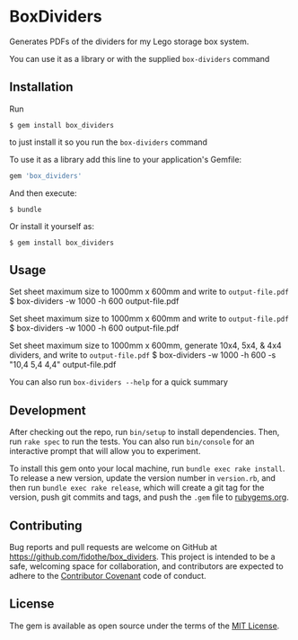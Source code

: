 # BoxDividers

Generates PDFs of the dividers for my Lego storage box system.

You can use it as a library or with the supplied `box-dividers` command

## Installation

Run

    $ gem install box_dividers

to just install it so you run the `box-dividers` command

To use it as a library add this line to your application's Gemfile:

```ruby
gem 'box_dividers'
```

And then execute:

    $ bundle

Or install it yourself as:

    $ gem install box_dividers

## Usage

Set sheet maximum size to 1000mm x 600mm and write to `output-file.pdf`
    $ box-dividers -w 1000 -h 600 output-file.pdf

Set sheet maximum size to 1000mm x 600mm and write to `output-file.pdf`
    $ box-dividers -w 1000 -h 600 output-file.pdf

Set sheet maximum size to 1000mm x 600mm, generate 10x4, 5x4, & 4x4 dividers, and write to `output-file.pdf`
    $ box-dividers -w 1000 -h 600 -s "10,4 5,4 4,4" output-file.pdf

You can also run `box-dividers --help` for a quick summary

## Development

After checking out the repo, run `bin/setup` to install dependencies. Then, run `rake spec` to run the tests. You can also run `bin/console` for an interactive prompt that will allow you to experiment.

To install this gem onto your local machine, run `bundle exec rake install`. To release a new version, update the version number in `version.rb`, and then run `bundle exec rake release`, which will create a git tag for the version, push git commits and tags, and push the `.gem` file to [rubygems.org](https://rubygems.org).

## Contributing

Bug reports and pull requests are welcome on GitHub at https://github.com/fidothe/box_dividers. This project is intended to be a safe, welcoming space for collaboration, and contributors are expected to adhere to the [Contributor Covenant](http://contributor-covenant.org) code of conduct.


## License

The gem is available as open source under the terms of the [MIT License](http://opensource.org/licenses/MIT).

